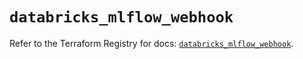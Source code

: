 # `databricks_mlflow_webhook`

Refer to the Terraform Registry for docs: [`databricks_mlflow_webhook`](https://registry.terraform.io/providers/databricks/databricks/1.46.0/docs/resources/mlflow_webhook).
